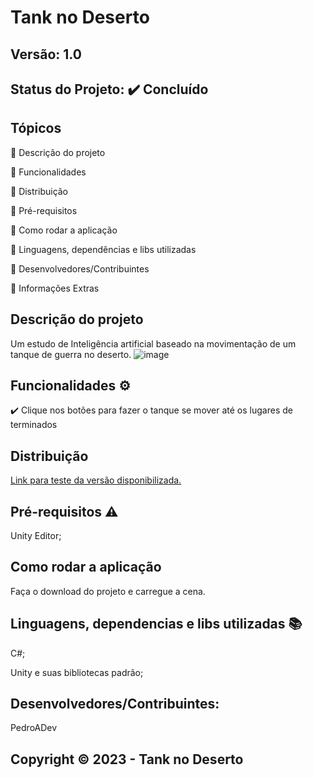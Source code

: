 # Tank no Deserto
## Versão: 1.0 
## Status do Projeto: ✔️ Concluído

## Tópicos
🔹 Descrição do projeto 

🔹 Funcionalidades

🔹 Distribuição

🔹 Pré-requisitos

🔹 Como rodar a aplicação

🔹 Linguagens, dependências e libs utilizadas

🔹 Desenvolvedores/Contribuintes

🔹 Informações Extras

## Descrição do projeto
Um estudo de Inteligência artificial baseado na movimentação de um tanque de guerra no deserto.
![image](https://github.com/PedroADev/tank_no_deserto/assets/89281859/275341e5-248f-410c-8eed-b6a3d68e5f3d)

## Funcionalidades ⚙️
✔️ Clique nos botões para fazer o tanque se mover até os lugares de terminados

## Distribuição
[Link para teste da versão disponibilizada.](https://github.com/PedroADev/tank_no_deserto)

## Pré-requisitos ⚠️    
Unity Editor;

## Como rodar a aplicação 
Faça o download do projeto e carregue a cena.

## Linguagens, dependencias e libs utilizadas 📚
C#;

Unity e suas bibliotecas padrão;

## Desenvolvedores/Contribuintes:
PedroADev


## Copyright ©️ 2023 - Tank no Deserto
